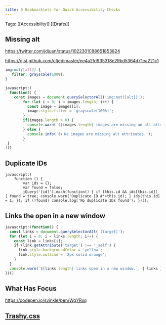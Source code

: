 ```yaml
---
title: 5 Bookmarklets for Quick Accessibility Checks
---
```


Tags: [[Accessibility]] [[Drafts]]

## Missing alt

https://twitter.com/jdjuan/status/1022301088651853824

https://gist.github.com/cfjedimaster/ee4a2fd935318e29bd5364d71ea221c1

```css
img:not([alt]) {
   filter: grayscale(100%);
}
```

```js
javascript:(
  function() {
    const images = document.querySelectorAll('img:not([alt])');
		for (let i = 0; i < images.length; i++) {
		  const image = images[i];
		  image.style.filter = 'grayscale(100%)';
		}
		if(images.length > 0) {
		  console.warn(`${images.length} images are missing an alt attribute`, { images });
		} else {
		  console.info('👍 No images are missing alt attributes.');
		}
 }
)()
```

## Duplicate IDs

```
javascript:(
	function () {
		var ids = {};
		var found = false;
		jQuery('[id]').each(function() { if (this.id && ids[this.id]) { found = true; console.warn('Duplicate ID #'+this.id); } ids[this.id] = 1; }); if (!found) console.log('No duplicate IDs found'); })();
```

## Links the open in a new window
```js
javascript:(function() {
  const links = document.querySelectorAll('[target]');
  for (let i = 0; i < links.length; i++) {
    const link = links[i];
    if (link.getAttribute('target') !== '_self') {
      link.style.backgroundColor = 'yellow';
      link.style.outline = '2px solid orange';
    }
  }
  console.warn(`${links.length} links open in a new window.`, { links });
})()
```

## What Has Focus
https://codepen.io/svinkle/pen/WgYRxq

## [Trashy.css](https://github.com/t7/trashy.css/)